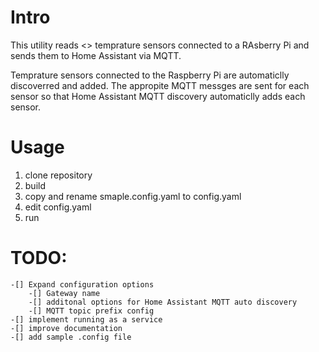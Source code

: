 # Intro

This utility reads <> temprature sensors connected to a RAsberry Pi and sends them to Home Assistant via MQTT. 

Temprature sensors connected to the Raspberry Pi are automaticlly discoverred and added. The appropite MQTT messges are sent for each sensor so that Home Assistant MQTT discovery automaticlly adds each sensor.

# Usage

1. clone repository
2. build
3. copy and rename smaple.config.yaml to config.yaml
3. edit config.yaml
4. run



# TODO: 
    -[] Expand configuration options
        -[] Gateway name
        -[] additonal options for Home Assistant MQTT auto discovery
        -[] MQTT topic prefix config
    -[] implement running as a service
    -[] improve documentation
    -[] add sample .config file